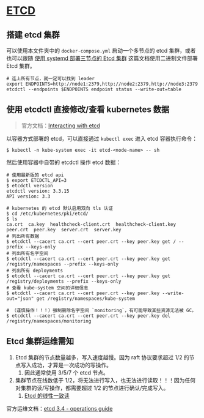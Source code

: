 # [ETCD](https://github.com/etcd-io/etcd)

## 搭建 etcd 集群

可以使用本文件夹中的 `docker-compose.yml` 启动一个多节点的 etcd 集群，或者也可以跟随 [使用 systemd 部署三节点的 Etcd 集群](./etcd_with_systemd.md) 这篇文档使用二进制文件部署 Etcd 集群。


```shell
# 连上所有节点，就一定可以找到 leader
export ENDPOINTS=http://node1:2379,http://node2:2379,http://node3:2379
etcdctl --endpoints $ENDPOINTS endpoint status --write-out=table
```

## 使用 etcdctl 直接修改/查看 kubernetes 数据

>官方文档：[Interacting with etcd](https://etcd.io/docs/v3.4.0/dev-guide/interacting_v3/)

以容器方式部署的 etcd，可以直接通过 `kubectl exec` 进入 etcd 容器执行命令：

```shell
$ kubectl -n kube-system exec -it etcd-<node-name> -- sh
```

然后使用容器中自带的 etcdctl 操作 etcd 数据：

```shell
# 使用最新版的 etcd api
$ export ETCDCTL_API=3
$ etcdctl version
etcdctl version: 3.3.15
API version: 3.3

# kubernetes 的 etcd 默认启用双向 tls 认证
$ cd /etc/kubernetes/pki/etcd/
$ ls
ca.crt  ca.key  healthcheck-client.crt  healthcheck-client.key  peer.crt  peer.key  server.crt  server.key
# 列出所有数据
$ etcdctl --cacert ca.crt --cert peer.crt --key peer.key get / --prefix --keys-only
# 列出所有名字空间
$ etcdctl --cacert ca.crt --cert peer.crt --key peer.key get /registry/namespaces --prefix --keys-only
# 列出所有 deployments
$ etcdctl --cacert ca.crt --cert peer.crt --key peer.key get /registry/deployments --prefix --keys-only
# 查看 kube-system 空间的详细信息
$ etcdctl --cacert ca.crt --cert peer.crt --key peer.key --write-out="json" get /registry/namespaces/kube-system

# （谨慎操作！！！）强制删除名字空间 `monitoring`，有可能导致某些资源无法被 GC。
$ etcdctl --cacert ca.crt --cert peer.crt --key peer.key del /registry/namespaces/monitoring
```

## Etcd 集群运维需知

1. Etcd 集群的节点数量越多，写入速度越慢。因为 raft 协议要求超过 1/2 的节点写入成功，才算是一次成功的写操作。
   1. 因此通常使用 3/5/7 个 etcd 节点。
2. 集群节点在线数低于 1/2，将无法进行写入，也无法进行读取！！！因为任何对集群的读/写操作，都需要超过 1/2 的节点进行确认/完成写入。
   1. [Etcd 的线性一致读](https://zhuanlan.zhihu.com/p/31050303)

官方运维文档：[etcd 3.4 - operations guide](https://etcd.io/docs/v3.4.0/op-guide)

